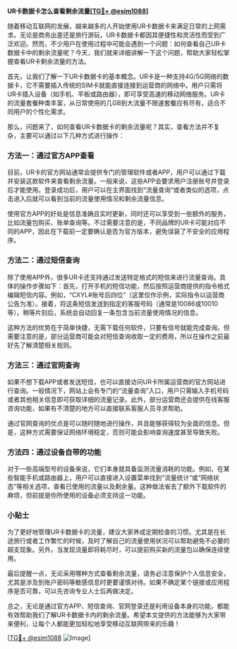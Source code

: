 **UR卡数据卡怎么查看剩余流量[[TG💪+ @esim1088](https://t.me/s/esim1088)]**

随着移动互联网的发展，越来越多的人开始使用UR卡数据卡来满足日常的上网需求。无论是商务出差还是旅行游玩，UR卡数据卡都因其便捷性和灵活性而受到广泛欢迎。然而，不少用户在使用过程中可能会遇到一个问题：如何查看自己UR卡数据卡中的剩余流量呢？今天，我们就来详细讲解一下这个问题，帮助大家轻松掌握查看UR卡剩余流量的方法。

首先，让我们了解一下UR卡数据卡的基本概念。UR卡是一种支持4G/5G网络的数据卡，它不需要插入传统的SIM卡就能直接连接到运营商的网络中。用户只需将UR卡插入设备（如手机、平板或路由器），即可享受高速的移动网络服务。UR卡的流量套餐种类丰富，从日常使用的几GB到大流量不限速套餐应有尽有，适合不同用户的个性化需求。

那么，问题来了，如何查看UR卡数据卡的剩余流量呢？其实，查看方法并不复杂，主要可以通过以下几种方式进行操作：

### 方法一：通过官方APP查看

目前，UR卡的官方网站通常会提供专门的管理软件或者APP，用户可以通过下载并安装这款软件来查看剩余流量。一般来说，这些APP会要求用户注册账号并登录后才能使用。登录成功后，用户可以在主界面找到“流量查询”或者类似的选项，点击进入后就可以看到当前的流量使用情况和剩余流量信息。

使用官方APP的好处是信息准确且实时更新，同时还可以享受到一些额外的服务，比如流量包购买、账单查询等。不过需要注意的是，不同品牌的UR卡可能对应不同的APP，因此在下载前一定要确认是否为官方版本，避免误装了不安全的应用程序。

### 方法二：通过短信查询

除了使用APP外，很多UR卡还支持通过发送特定格式的短信来进行流量查询。具体的操作步骤如下：首先，打开手机的短信功能，然后按照运营商提供的指令格式编辑短信内容。例如，“CXYL#账号后四位”（这里仅作示例，实际指令以运营商公告为准）。接着，将这条短信发送到指定的客服号码（通常是10086或10010等）。稍等片刻后，系统会自动回复一条包含当前流量使用情况的信息。

这种方法的优势在于简单快捷，无需下载任何软件，只要有信号就能完成查询。但需要注意的是，部分运营商可能会对短信查询收取一定的费用，所以在操作之前最好先了解清楚相关规则。

### 方法三：通过官网查询

如果不想下载APP或者发送短信，也可以直接访问UR卡所属运营商的官方网站进行查询。一般情况下，网站上会有专门的“流量查询”入口，用户只需输入手机号码或者其他相关信息即可获取详细的流量记录。此外，部分运营商还会提供在线客服咨询功能，如果有不清楚的地方可以直接联系客服人员寻求帮助。

通过官网查询的优点是可以随时随地进行操作，并且能够获得较为全面的信息。但是，这种方式需要保证网络环境稳定，否则可能会影响查询速度甚至导致失败。

### 方法四：通过设备自带的功能

对于一些高端型号的设备来说，它们本身就具备监测流量消耗的功能。例如，在某些智能手机或路由器上，用户可以直接进入设置菜单找到“流量统计”或“网络状态”等相关选项，查看已使用的流量以及剩余量。这种做法省去了额外下载软件的麻烦，但前提是你所使用的设备必须支持这一功能。

### 小贴士

为了更好地管理UR卡数据卡的流量，建议大家养成定期检查的习惯。尤其是在长途旅行或者工作繁忙的时候，及时了解自己的流量使用状况可以帮助避免不必要的超支现象。另外，当发现流量即将耗尽时，可以提前购买新的流量包以确保连续使用。

最后提醒一点，无论采用哪种方式查看剩余流量，请务必注意保护个人信息安全，尤其是涉及到账户密码等敏感信息时更要谨慎对待。如果不确定某个链接或应用程序是否可靠，可以先咨询专业人士后再做决定。

总之，无论是通过官方APP、短信查询、官网登录还是利用设备本身的功能，都能有效帮助我们了解UR卡数据卡内的剩余流量。希望本文提供的方法能够为大家带来便利，让每个人都能更加轻松地享受移动互联网带来的乐趣！

[[TG💪+ @esim1088](https://t.me/s/esim1088) ![Image](https://i.postimg.cc/4NQfJmqS/Snipaste-2025-05-13-00-14-12.png)]